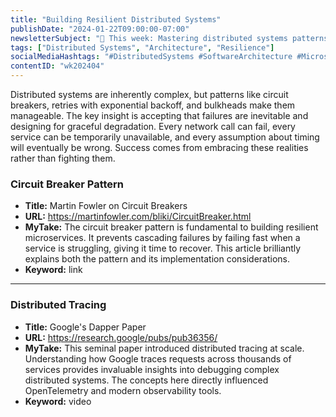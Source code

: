 ```yaml
---
title: "Building Resilient Distributed Systems"
publishDate: "2024-01-22T09:00:00-07:00"
newsletterSubject: "🔄 This week: Mastering distributed systems patterns"
tags: ["Distributed Systems", "Architecture", "Resilience"]
socialMediaHashtags: "#DistributedSystems #SoftwareArchitecture #Microservices"
contentID: "wk202404"
---
```


Distributed systems are inherently complex, but patterns like circuit breakers, retries with exponential backoff, and bulkheads make them manageable. The key insight is accepting that failures are inevitable and designing for graceful degradation. Every network call can fail, every service can be temporarily unavailable, and every assumption about timing will eventually be wrong. Success comes from embracing these realities rather than fighting them.

<!--LINKS_SEPARATOR-->

### Circuit Breaker Pattern

- **Title:** Martin Fowler on Circuit Breakers
- **URL:** https://martinfowler.com/bliki/CircuitBreaker.html
- **MyTake:** The circuit breaker pattern is fundamental to building resilient microservices. It prevents cascading failures by failing fast when a service is struggling, giving it time to recover. This article brilliantly explains both the pattern and its implementation considerations.
- **Keyword:** link

---

### Distributed Tracing

- **Title:** Google's Dapper Paper
- **URL:** https://research.google/pubs/pub36356/
- **MyTake:** This seminal paper introduced distributed tracing at scale. Understanding how Google traces requests across thousands of services provides invaluable insights into debugging complex distributed systems. The concepts here directly influenced OpenTelemetry and modern observability tools.
- **Keyword:** video